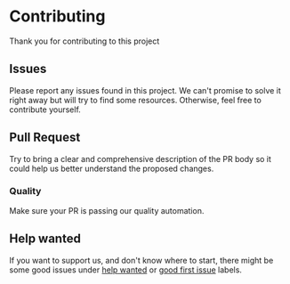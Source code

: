 # Contributing

Thank you for contributing to this project

## Issues

Please report any issues found in this project.
We can't promise to solve it right away but will try to find some resources. Otherwise, feel free to contribute yourself.

## Pull Request

Try to bring a clear and comprehensive description of the PR body so it could help us better understand the proposed changes.

### Quality

Make sure your PR is passing our quality automation.

## Help wanted

If you want to support us, and don't know where to start, there might be some good issues under [help wanted](https://github.com/zattoo/deploy-status-action/issues?q=is%3Aopen+is%3Aissue+label%3A%22help+wanted) or [good first issue](https://github.com/zattoo/deploy-action/issues?q=is%3Aopen+is%3Aissue+label%3A%22good+first+issue) labels.
